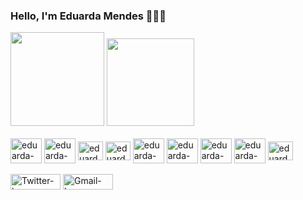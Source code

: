 ### Hello, I'm Eduarda Mendes 👩🏽‍💻
<div>
  <img height="150em" src="https://github-readme-stats.vercel.app/api?username=EduardaMendes01&theme=monokai&show_icons=true&hide_rank=false&rank_icon=github"/>
  <img height="140em" src="https://github-readme-stats.vercel.app/api/top-langs/?username=EduardaMendes01&theme=monokai&hide_progress=true"/>
</div>

<div style="display: inline_block"><br/>
  <img align="center" alt="eduarda-html" height="40" width="50" src="https://cdn.jsdelivr.net/gh/devicons/devicon@latest/icons/html5/html5-original-wordmark.svg"/>
  <img align="center" alt="eduarda-css" height="40" width="50" src="https://cdn.jsdelivr.net/gh/devicons/devicon@latest/icons/css3/css3-original-wordmark.svg"/>
  <img align="center" alt="eduarda-js" height="30" width="40" src="https://cdn.jsdelivr.net/gh/devicons/devicon@latest/icons/javascript/javascript-original.svg"/>
  <img align="center" alt="eduarda-typescript" height="30" width="40" src="https://cdn.jsdelivr.net/gh/devicons/devicon@latest/icons/typescript/typescript-original.svg"/>
  <img align="center" alt="eduarda-sass" height="40" width="50" src="https://cdn.jsdelivr.net/gh/devicons/devicon@latest/icons/sass/sass-original.svg"/>
  <img align="center" alt="eduarda-nodejs" height="40" width="50" src="https://cdn.jsdelivr.net/gh/devicons/devicon@latest/icons/nodejs/nodejs-original-wordmark.svg"/>
  <img align="center" alt="eduarda-npm" height="40" width="50" src="https://cdn.jsdelivr.net/gh/devicons/devicon@latest/icons/npm/npm-original-wordmark.svg"/>
  <img align="center" alt="eduarda-gimp" height="40" width="50" src="https://cdn.jsdelivr.net/gh/devicons/devicon@latest/icons/gimp/gimp-original.svg"/>
  <img align="center" alt="eduarda-vscode" height="30" width="40" src="https://cdn.jsdelivr.net/gh/devicons/devicon@latest/icons/vscode/vscode-original.svg"/>
</div>

<div><br/>
  <a href="https://twitter.com/Dudsbytes"><img align="center" alt="Twitter-logo" height="25" width="80" src="https://img.shields.io/badge/Twitter-1DA1F2?style=for-the-badge&logo=twitter&logoColor=white"/></a>
  <a href="eduardamendes0100@gmail.com"><img align="center" alt="Gmail-logo" height="25" width="80" src="https://img.shields.io/badge/Gmail-D14836?style=for-the-badge&logo=gmail&logoColor=white"/></a>
</div>
<!--

- 🔭 I’m currently working on ...
- 🌱 I’m currently learning ...
- 👯 I’m looking to collaborate on ...
- 🤔 I’m looking for help with ...
- 💬 Ask me about ...
- 📫 How to reach me: ...
- 😄 Pronouns: ...
- ⚡ Fun fact: ...
-->

